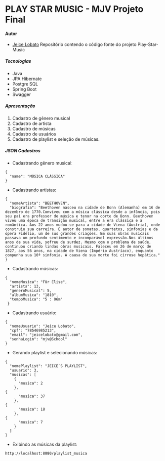 # PLAY STAR MUSIC - MJV Projeto Final
#### Autor
- [Jeice Lobato](https://github.com/Jeice-Lobato)
Repositório contendo o código fonte do projeto Play-Star-Music
##### Tecnologias
* Java
* JPA Hibernate
* Postgre SQL
* Spring Boot
* Swagger
##### Apresentação
1. Cadastro de gênero musical
2. Cadastro de artista
3. Cadastro de músicas
4. Cadastro de usuários
5. Cadastro de playlist e seleção de músicas.
##### JSON Cadastros

* Cadastrando gênero musical:
```
{
  "name": "MÚSICA CLÁSSICA"
}
```
* Cadastrando artistas:
```
{
  "nomeArtista": "BEETHOVEN",
  "biografia": "Beethoven nasceu na cidade de Bonn (Alemanha) em 16 de dezembro de 1770.Conviveu com a música clássica desde a infância, pois seu pai era professor de música e tenor na corte de Bonn. Beethoven viveu uma época de transição musical, entre a era clássica e a romântica. Aos 22 anos mudou-se para a cidade de Viena (Áustria), onde construiu sua carreira. É autor de sonatas, quartetos, sinfonias e da ópera Fidélio, um de sus grandes criações. Em suas obras musicais passava um profundo sentimento e incomparável expressão.Nos últimos anos de sua vida, sofreu de surdez. Mesmo com o problema de saúde, continuou criando lindas obras musicais. Faleceu em 26 de março de 1827, aos 56 anos, na cidade de Viena (Império Austríaco), enquanto compunha sua 10ª sinfonia. A causa de sua morte foi cirrose hepática."
}
```
* Cadastrando músicas:
```
{
  "nomeMusica": "Für Elise",
  "artista": 13,
  "generoMusical": 5,
  "albumMusica": "1810",
  "tempoMusica": "5 : 06m"
 }
```
* Cadastrando  usuário:
```
{
  "nomeUsuario": "Jeice Lobato",
  "cpf": "78546985213",
  "email": "jeicelobato@gmail.com",
  "senhaLogin": "mjv@School"
}
```
* Gerando playlist e selecionando músicas:
```
{
  "nomePlaylist": "JEICE`S PLAYLIST",
  "usuario": 3,
  "musicas": [
    {
      "musica": 2
    },
{
      "musica": 37
    },
{
      "musica": 18
    },
{
      "musica": 7
    }
  ]
}
```
* Exibindo  as músicas da playlist:
```
http://localhost:8080/playlist_musica
```




